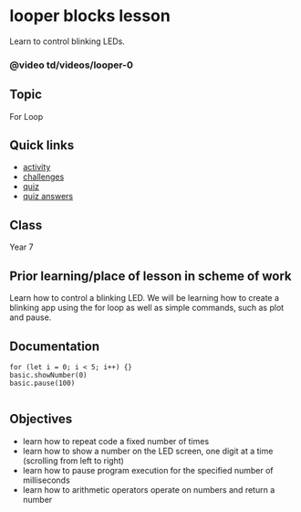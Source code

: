 # looper blocks lesson

Learn to control blinking LEDs.

### @video td/videos/looper-0

## Topic

For Loop

## Quick links

* [activity](/lessons/looper/activity)
* [challenges](/lessons/looper/challenges)
* [quiz](/lessons/looper/quiz)
* [quiz answers](/lessons/looper/quiz-answers)


## Class

Year 7

## Prior learning/place of lesson in scheme of work

Learn how to control a blinking LED. We will be learning how to create a blinking app using the for loop as well as simple commands, such as plot and pause.

## Documentation

```cards
for (let i = 0; i < 5; i++) {}
basic.showNumber(0)
basic.pause(100)


```

## Objectives

* learn how to repeat code a fixed number of times
* learn how to show a number on the LED screen, one digit at a time (scrolling from left to right)
* learn how to pause program execution for the specified number of milliseconds
* learn how to arithmetic operators operate on numbers and return a number
